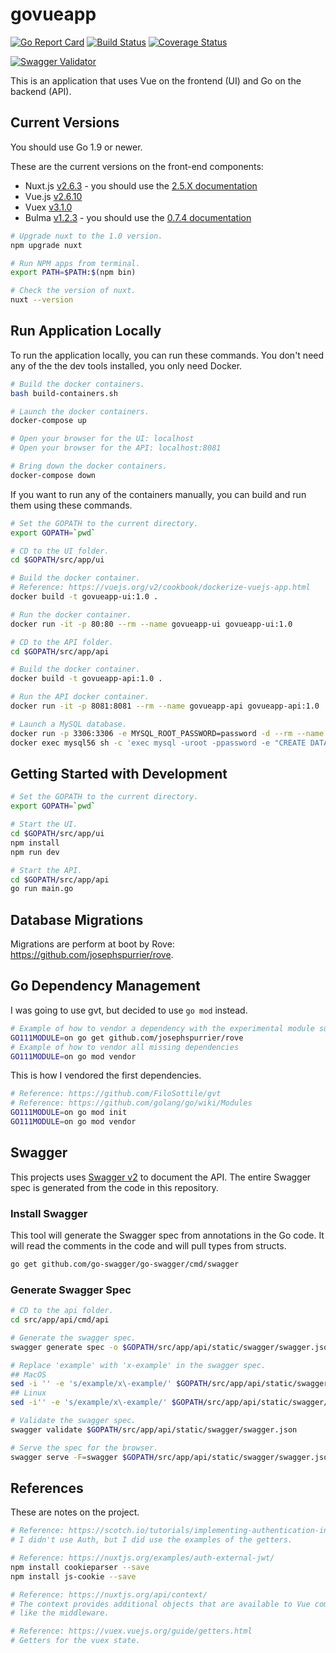 # govueapp

[![Go Report Card](https://goreportcard.com/badge/github.com/josephspurrier/govueapp)](https://goreportcard.com/report/github.com/josephspurrier/govueapp)
[![Build Status](https://travis-ci.org/josephspurrier/govueapp.svg)](https://travis-ci.org/josephspurrier/govueapp)
[![Coverage Status](https://coveralls.io/repos/github/josephspurrier/govueapp/badge.svg?branch=master&timestamp=20190526-04)](https://coveralls.io/github/josephspurrier/govueapp?branch=master)

[![Swagger Validator](http://online.swagger.io/validator?url=https://raw.githubusercontent.com/josephspurrier/govueapp/master/src/app/api/static/swagger/swagger.json)](http://petstore.swagger.io/?url=https://raw.githubusercontent.com/josephspurrier/govueapp/master/src/app/api/static/swagger/swagger.json)

This is an application that uses Vue on the frontend (UI) and Go on the backend (API).

## Current Versions

You should use Go 1.9 or newer.

These are the current versions on the front-end components:

- Nuxt.js [v2.6.3](https://github.com/nuxt/nuxt.js/releases/tag/v2.6.3) - you should use the [2.5.X documentation](https://nuxtjs.org/guide/release-notes)
- Vue.js [v2.6.10](https://github.com/vuejs/vue/releases/tag/v2.6.10)
- Vuex [v3.1.0](https://github.com/vuejs/vuex/releases/tag/v3.1.0)
- Bulma [v1.2.3](https://www.npmjs.com/package/@nuxtjs/bulma/v/1.2.3) - you should use the [0.7.4 documentation](https://bulma.io/documentation/)

```bash
# Upgrade nuxt to the 1.0 version.
npm upgrade nuxt

# Run NPM apps from terminal.
export PATH=$PATH:$(npm bin)

# Check the version of nuxt.
nuxt --version
```

## Run Application Locally

To run the application locally, you can run these commands. You don't need any of the the dev tools installed, you only need Docker.

```bash
# Build the docker containers.
bash build-containers.sh

# Launch the docker containers.
docker-compose up

# Open your browser for the UI: localhost
# Open your browser for the API: localhost:8081

# Bring down the docker containers.
docker-compose down
```

If you want to run any of the containers manually, you can build and run them using these commands.

```bash
# Set the GOPATH to the current directory.
export GOPATH=`pwd`

# CD to the UI folder.
cd $GOPATH/src/app/ui

# Build the docker container.
# Reference: https://vuejs.org/v2/cookbook/dockerize-vuejs-app.html
docker build -t govueapp-ui:1.0 .

# Run the docker container.
docker run -it -p 80:80 --rm --name govueapp-ui govueapp-ui:1.0

# CD to the API folder.
cd $GOPATH/src/app/api

# Build the docker container.
docker build -t govueapp-api:1.0 .

# Run the API docker container.
docker run -it -p 8081:8081 --rm --name govueapp-api govueapp-api:1.0

# Launch a MySQL database.
docker run -p 3306:3306 -e MYSQL_ROOT_PASSWORD=password -d --rm --name mysql56 mysql:5.6
docker exec mysql56 sh -c 'exec mysql -uroot -ppassword -e "CREATE DATABASE IF NOT EXISTS main DEFAULT CHARSET = utf8mb4 COLLATE = utf8mb4_unicode_ci;"'
```

## Getting Started with Development

```bash
# Set the GOPATH to the current directory.
export GOPATH=`pwd`

# Start the UI.
cd $GOPATH/src/app/ui
npm install
npm run dev

# Start the API.
cd $GOPATH/src/app/api
go run main.go
```

## Database Migrations

Migrations are perform at boot by Rove: https://github.com/josephspurrier/rove.

## Go Dependency Management

I was going to use gvt, but decided to use `go mod` instead.

```bash
# Example of how to vendor a dependency with the experimental module support in Go 1.11.X
GO111MODULE=on go get github.com/josephspurrier/rove
# Example of how to vendor all missing dependencies
GO111MODULE=on go mod vendor
```

This is how I vendored the first dependencies.

```bash
# Reference: https://github.com/FiloSottile/gvt
# Reference: https://github.com/golang/go/wiki/Modules
GO111MODULE=on go mod init
GO111MODULE=on go mod vendor
```

## Swagger

This projects uses [Swagger v2](https://github.com/OAI/OpenAPI-Specification/blob/master/versions/2.0.md) to document the API. The entire Swagger spec is generated from the code in this repository.

### Install Swagger

This tool will generate the Swagger spec from annotations in the Go code. It will read the comments in the code and will pull types from structs.

```bash
go get github.com/go-swagger/go-swagger/cmd/swagger
```

### Generate Swagger Spec

```bash
# CD to the api folder.
cd src/app/api/cmd/api

# Generate the swagger spec.
swagger generate spec -o $GOPATH/src/app/api/static/swagger/swagger.json

# Replace 'example' with 'x-example' in the swagger spec.
## MacOS
sed -i '' -e 's/example/x\-example/' $GOPATH/src/app/api/static/swagger/swagger.json
## Linux
sed -i'' -e 's/example/x\-example/' $GOPATH/src/app/api/static/swagger/swagger.json

# Validate the swagger spec.
swagger validate $GOPATH/src/app/api/static/swagger/swagger.json

# Serve the spec for the browser.
swagger serve -F=swagger $GOPATH/src/app/api/static/swagger/swagger.json
```

## References

These are notes on the project.

```bash
# Reference: https://scotch.io/tutorials/implementing-authentication-in-nuxtjs-app
# I didn't use Auth, but I did use the examples of the getters.

# Reference: https://nuxtjs.org/examples/auth-external-jwt/
npm install cookieparser --save
npm install js-cookie --save

# Reference: https://nuxtjs.org/api/context/
# The context provides additional objects that are available to Vue components
# like the middleware.

# Reference: https://vuex.vuejs.org/guide/getters.html
# Getters for the vuex state.
```
